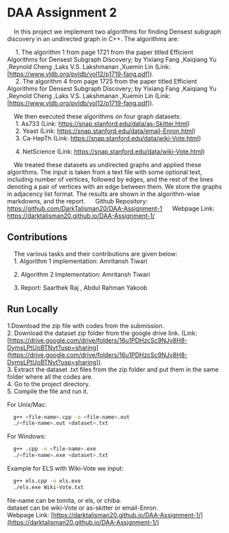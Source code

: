 
# DAA Assignment 2

&nbsp;&nbsp;&nbsp;&nbsp;In this project we implement two algorithms for finding Densest subgraph discovery in an undirected graph in C++. The algorithms are:

&nbsp;&nbsp;&nbsp;&nbsp;&nbsp;1. The algorithm 1 from page 1721 from the paper titled Efficient Algorithms for Densest Subgraph Discovery; by Yixiang Fang ,Kaiqiang Yu ,Reynold Cheng ,Laks V.S. Lakshmanan ,Xuemin Lin (Link: [https://www.vldb.org/pvldb/vol12/p1719-fang.pdf]).  
&nbsp;&nbsp;&nbsp;&nbsp;&nbsp;2. The algorithm 4 from page 1725 from the paper titled Efficient Algorithms for Densest Subgraph Discovery; by Yixiang Fang ,Kaiqiang Yu ,Reynold Cheng ,Laks V.S. Lakshmanan ,Xuemin Lin (Link: [https://www.vldb.org/pvldb/vol12/p1719-fang.pdf]).    

&nbsp;&nbsp;&nbsp;&nbsp;We then executed these algorithms on four graph datasets:  
&nbsp;&nbsp;&nbsp;&nbsp;&nbsp;1. As733 (Link: https://snap.stanford.edu/data/as-Skitter.html)  
&nbsp;&nbsp;&nbsp;&nbsp;&nbsp;2. Yeast (Link: https://snap.stanford.edu/data/email-Enron.html)  
&nbsp;&nbsp;&nbsp;&nbsp;&nbsp;3. Ca-HepTh (Link: https://snap.stanford.edu/data/wiki-Vote.html)

&nbsp;&nbsp;&nbsp;&nbsp;&nbsp;4. NetScience (Link: https://snap.stanford.edu/data/wiki-Vote.html)


&nbsp;&nbsp;&nbsp;&nbsp;We treated these datasets as undirected graphs and applied these algorithms. The input is taken from a text file with some optional text, including number of vertices, followed by edges, and the rest of the lines denoting a pair of vertices with an edge between them. We store the graphs in adjacency list format. The results are shown in the algorithm-wise markdowns, and the report.
&nbsp;&nbsp;&nbsp;&nbsp; Github Repository: https://github.com/DarkTalisman20/DAA-Assignment-1
&nbsp;&nbsp;&nbsp;&nbsp; Webpage Link: https://darktalisman20.github.io/DAA-Assignment-1/
## Contributions

&nbsp;&nbsp;&nbsp;&nbsp;The various tasks and their contributions are given below:  
&nbsp;&nbsp;&nbsp;&nbsp;1. Algorithm 1 implementation: Amritansh Tiwari

&nbsp;&nbsp;&nbsp;&nbsp;2. Algorithm 2 Implementation: Amritansh Tiwari 

&nbsp;&nbsp;&nbsp;&nbsp;3. Report: Saarthek Raj , Abdul Rahman Yakoob 


## Run Locally

1.Download the zip file with codes from the submission.  
2. Download the dataset zip folder from the google drive link. (Link: [https://drive.google.com/drive/folders/16u1PDHzcSc9NJv8H8-DymsLPtUoBTNyt?usp=sharing](https://drive.google.com/drive/folders/16u1PDHzcSc9NJv8H8-DymsLPtUoBTNyt?usp=sharing)).  
3. Extract the dataset .txt files from the zip folder and put them in the same folder where all the codes are.  
4. Go to the project directory.  
5. Compile the file and run it.  

For Unix/Mac:

```bash
  g++ <file-name>.cpp -o <file-name>.out
  ./<file-name>.out <dataset>.txt
```

For Windows:

```bash
  g++ .cpp -o <file-name>.exe
  ./<file-name>.exe <dataset>.txt
```

Example for ELS with Wiki-Vote we input:  
```bash
  g++ els.cpp -o els.exe
  ./els.exe Wiki-Vote.txt
```

file-name can be tomita, or els, or chiba.  
dataset can be wiki-Vote or as-skitter or email-Enron.  
Webpage Link: [https://darktalisman20.github.io/DAA-Assignment-1/](https://darktalisman20.github.io/DAA-Assignment-1/)  
